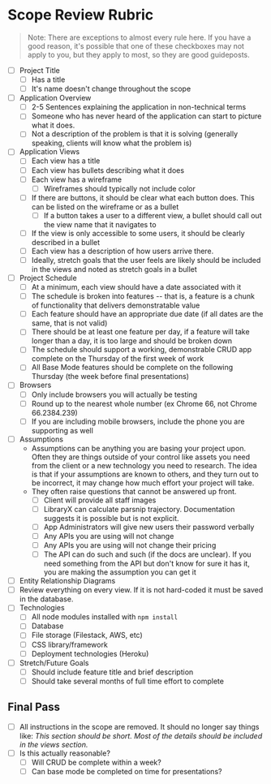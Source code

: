 # Scope Review Rubric

> Note: There are exceptions to almost every rule here. If you have a good reason, it's possible that one of these checkboxes may not apply to you, but they apply to most, so they are good guideposts.

- [ ] Project Title
    - [ ] Has a title
    - [ ] It's name doesn't change throughout the scope
- [ ] Application Overview
    - [ ] 2-5 Sentences explaining the application in non-technical terms
    - [ ] Someone who has never heard of the application can start to picture what it does.
    - [ ] Not a description of the problem is that it is solving (generally speaking, clients will know what the problem is)
- [ ] Application Views
    - [ ] Each view has a title
    - [ ] Each view has bullets describing what it does
    - [ ] Each view has a wireframe
        - [ ] Wireframes should typically not include color
    - [ ] If there are buttons, it should be clear what each button does. This can be listed on the wireframe or as a bullet
        - [ ] If a button takes a user to a different view, a bullet should call out the view name that it navigates to 
    - [ ] If the view is only accessible to some users, it should be clearly described in a bullet
    - [ ] Each view has a description of how users arrive there.
    - [ ] Ideally, stretch goals that the user feels are likely should be included in the views and noted as stretch goals in a bullet 
- [ ] Project Schedule
    - [ ] At a minimum, each view should have a date associated with it
    - [ ] The schedule is broken into features -- that is, a feature is a chunk of functionality that delivers demonstratable value
    - [ ] Each feature should have an appropriate due date (if all dates are the same, that is not valid)
    - [ ] There should be at least one feature per day, if a feature will take longer than a day, it is too large and should be broken down
    - [ ] The schedule should support a working, demonstrable CRUD app complete on the Thursday of the first week of work
    - [ ] All Base Mode features should be complete on the following Thursday (the week before final presentations)
- [ ] Browsers
    - [ ] Only include browsers you will actually be testing
    - [ ] Round up to the nearest whole number (ex Chrome 66, not Chrome 66.2384.239)
    - [ ] If you are including mobile browsers, include the phone you are supporting as well
- [ ] Assumptions
    - Assumptions can be anything you are basing your project upon. Often they are things outside of your control like assets you need from the client or a new technology you need to research. The idea is that if your assumptions are known to others, and they turn out to be incorrect, it may change how much effort your project will take.
    - They often raise questions that cannot be answered up front.
        - [ ] Client will provide all staff images
        - [ ] LibraryX can calculate parsnip trajectory. Documentation suggests it is possible but is not explicit.
        - [ ] App Administrators will give new users their password verbally
        - [ ] Any APIs you are using will not change
        - [ ] Any APIs you are using will not change their pricing
        - [ ] The API can do such and such (if the docs are unclear). If you need something from the API but don't know for sure it has it, you are making the assumption you can get it
- [ ] Entity Relationship Diagrams
- [ ] Review everything on every view. If it is not hard-coded it must be saved in the database.
- [ ] Technologies
    - [ ] All node modules installed with `npm install`
    - [ ] Database
    - [ ] File storage (Filestack, AWS, etc)
    - [ ] CSS library/framework
    - [ ] Deployment technologies (Heroku)
- [ ] Stretch/Future Goals
    - [ ] Should include feature title and brief description
    - [ ] Should take several months of full time effort to complete

## Final Pass

- [ ] All instructions in the scope are removed. It should no longer say things like: _This section should be short. Most of the details should be included in the views section._
- [ ] Is this actually reasonable?
    - [ ] Will CRUD be complete within a week?
    - [ ] Can base mode be completed on time for presentations?
